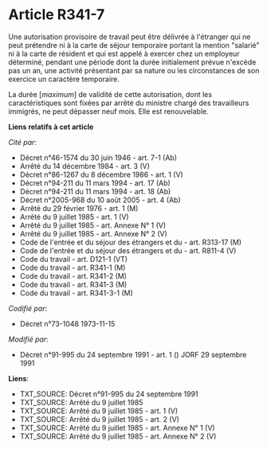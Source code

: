 # Article R341-7

Une autorisation provisoire de travail peut être délivrée à l'étranger qui ne peut prétendre ni à la carte de séjour
temporaire portant la mention "salarié" ni à la carte de résident et qui est appelé à exercer chez un employeur déterminé,
pendant une période dont la durée initialement prévue n'excède pas un an, une activité présentant par sa nature ou les
circonstances de son exercice un caractère temporaire.

La durée [*maximum*] de validité de cette autorisation, dont les caractéristiques sont fixées par arrêté du ministre chargé
des travailleurs immigrés, ne peut dépasser neuf mois. Elle est renouvelable.

**Liens relatifs à cet article**

_Cité par_:

  - Décret n°46-1574 du 30 juin 1946 - art. 7-1 (Ab)
  - Arrêté du 14 décembre 1984 - art. 3 (V)
  - Décret n°86-1267 du 8 décembre 1986 - art. 1 (V)
  - Décret n°94-211 du 11 mars 1994 - art. 17 (Ab)
  - Décret n°94-211 du 11 mars 1994 - art. 18 (Ab)
  - Décret n°2005-968 du 10 août 2005 - art. 4 (Ab)
  - Arrêté du 29 février 1976 - art. 1 (M)
  - Arrêté du 9 juillet 1985 - art. 1 (V)
  - Arrêté du 9 juillet 1985 - art. Annexe N° 1 (V)
  - Arrêté du 9 juillet 1985 - art. Annexe N° 2 (V)
  - Code de l'entrée et du séjour des étrangers et du  - art. R313-17 (M)
  - Code de l'entrée et du séjour des étrangers et du  - art. R811-4 (V)
  - Code du travail - art. D121-1 (VT)
  - Code du travail - art. R341-1 (M)
  - Code du travail - art. R341-2 (M)
  - Code du travail - art. R341-3 (M)
  - Code du travail - art. R341-3-1 (M)

_Codifié par_:

  - Décret n°73-1048 1973-11-15

_Modifié par_:

  - Décret n°91-995 du 24 septembre 1991 - art. 1 () JORF 29 septembre 1991

**Liens**:

  - TXT_SOURCE: Décret n°91-995 du 24 septembre 1991
  - TXT_SOURCE: Arrêté du 9 juillet 1985
  - TXT_SOURCE: Arrêté du 9 juillet 1985 - art. 1 (V)
  - TXT_SOURCE: Arrêté du 9 juillet 1985 - art. 2 (V)
  - TXT_SOURCE: Arrêté du 9 juillet 1985 - art. Annexe N° 1 (V)
  - TXT_SOURCE: Arrêté du 9 juillet 1985 - art. Annexe N° 2 (V)

